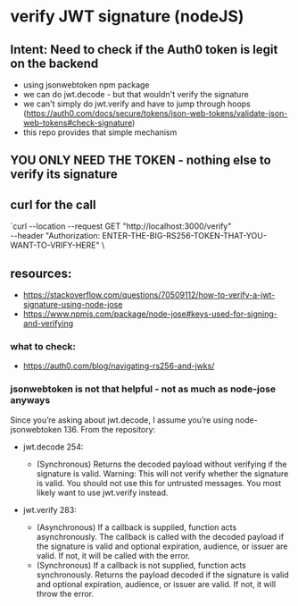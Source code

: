 # verify JWT signature (nodeJS)


## Intent: Need to check if the Auth0 token is legit on the backend
 - using jsonwebtoken npm package
 - we can do jwt.decode - but that wouldn't verify the signature
 - we can't simply do jwt.verify and have to jump through hoops (https://auth0.com/docs/secure/tokens/json-web-tokens/validate-json-web-tokens#check-signature)
 - this repo provides that simple mechanism

 ## YOU ONLY NEED THE TOKEN - nothing else to verify its signature

 ## curl for the call
`curl --location --request GET "http://localhost:3000/verify" \
--header "Authorization: ENTER-THE-BIG-RS256-TOKEN-THAT-YOU-WANT-TO-VRIFY-HERE" \

## resources: 
- https://stackoverflow.com/questions/70509112/how-to-verify-a-jwt-signature-using-node-jose
- https://www.npmjs.com/package/node-jose#keys-used-for-signing-and-verifying

### what to check: 
- https://auth0.com/blog/navigating-rs256-and-jwks/

### jsonwebtoken is not that helpful - not as much as node-jose anyways
Since you’re asking about jwt.decode, I assume you’re using node-jsonwebtoken 136. From the repository:
- jwt.decode 254:
    - (Synchronous) Returns the decoded payload without verifying if the signature is valid. Warning: This will not verify whether the signature is valid. You should not use this for untrusted messages. You most likely want to use jwt.verify instead. 
 
- jwt.verify 283:
    - (Asynchronous) If a callback is supplied, function acts asynchronously. The callback is called with the decoded payload if the signature is valid and optional expiration, audience, or issuer are valid. If not, it will be called with the error.
    - (Synchronous) If a callback is not supplied, function acts synchronously. Returns the payload decoded if the signature is valid and optional expiration, audience, or issuer are valid. If not, it will throw the error.


